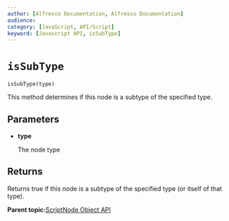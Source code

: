 ```yaml
---
author: [Alfresco Documentation, Alfresco Documentation]
audience: 
category: [JavaScript, API/Script]
keyword: [Javascript API, isSubType]
---
```


# `isSubType`

`isSubType(type)`

This method determines if this node is a subtype of the specified type.

## Parameters

-   **type**

    The node type


## Returns

Returns true if this node is a subtype of the specified type \(or itself of that type\).

**Parent topic:**[ScriptNode Object API](../references/API-JS-ScriptNode.md)

